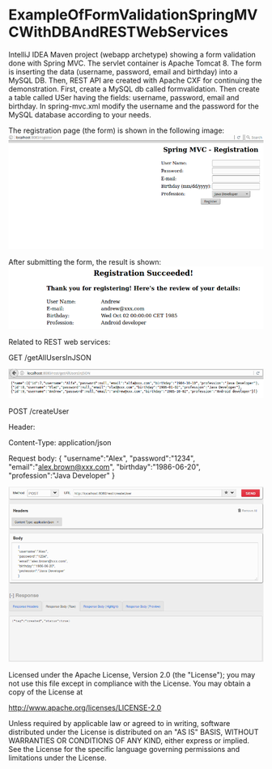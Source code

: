 # ExampleOfFormValidationSpringMVCWithDBAndRESTWebServices
IntelliJ IDEA Maven project (webapp archetype) showing a form validation done with Spring MVC. The servlet container is Apache Tomcat 8. The form is inserting the data (username, password, email and birthday) into a MySQL DB. Then, REST API are created with Apache CXF for continuing the demonstration.
First, create a MySQL db called formvalidation. Then create a table called USer having the fields: username, password, email and birthday.
In spring-mvc.xml modify the username and the password for the MySQL database according to your needs.

The registration page (the form) is shown in the following image:
![alternate text](https://github.com/OctavianIonel/ExampleOfFormValidationSpringMVCWithDBAndRESTWebServices/blob/master/register.png)


After submitting the form, the result is shown:
![alternate text](https://github.com/OctavianIonel/ExampleOfFormValidationSpringMVCWithDBAndRESTWebServices/blob/master/registrationSuccessful.png)




Related to REST web services:

GET /getAllUsersInJSON

![alternate text](https://github.com/OctavianIonel/ExampleOfFormValidationSpringMVCWithDBAndRESTWebServices/blob/master/getAllUsersInJSON.png)


POST /createUser

Header:

Content-Type: application/json

Request body:
  {
     "username":"Alex",
     "password":"1234",
     "email":"alex.brown@xxx.com",
     "birthday":"1986-06-20",
     "profession":"Java Developer"
  }
  
![alternate text](https://github.com/OctavianIonel/ExampleOfFormValidationSpringMVCWithDBAndRESTWebServices/blob/master/createUser_POST.png)


Licensed under the Apache License, Version 2.0 (the "License"); you may not use this file except in compliance with the License. You may obtain a copy of the License at

http://www.apache.org/licenses/LICENSE-2.0

Unless required by applicable law or agreed to in writing, software distributed under the License is distributed on an "AS IS" BASIS, WITHOUT WARRANTIES OR CONDITIONS OF ANY KIND, either express or implied. See the License for the specific language governing permissions and limitations under the License.